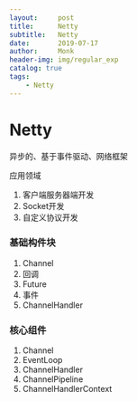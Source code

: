 ```yaml
---
layout:     post
title:      Netty
subtitle:   Netty
date:       2019-07-17
author:     Monk
header-img: img/regular_exp
catalog: true
tags:
    - Netty
---
```

# Netty
异步的、基于事件驱动、网络框架

应用领域
1. 客户端服务器端开发
2. Socket开发
3. 自定义协议开发

### 基础构件块
1. Channel
2. 回调
3. Future
4. 事件
5. ChannelHandler

### 核心组件
1. Channel
2. EventLoop
3. ChannelHandler
4. ChannelPipeline
5. ChannelHandlerContext
